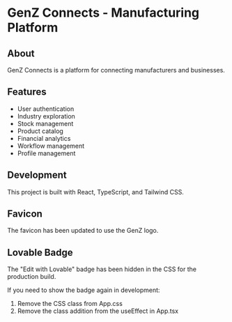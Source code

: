 
# GenZ Connects - Manufacturing Platform

## About

GenZ Connects is a platform for connecting manufacturers and businesses.

## Features

- User authentication
- Industry exploration
- Stock management
- Product catalog
- Financial analytics
- Workflow management
- Profile management

## Development

This project is built with React, TypeScript, and Tailwind CSS.

## Favicon

The favicon has been updated to use the GenZ logo.

## Lovable Badge

The "Edit with Lovable" badge has been hidden in the CSS for the production build.

If you need to show the badge again in development:
1. Remove the CSS class from App.css
2. Remove the class addition from the useEffect in App.tsx
